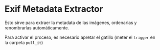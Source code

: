 # Exif Metadata Extractor

Esto sirve para extraer la metadata de las imágenes, ordenarlas y renombrarlas automáticamente.

Para activar el proceso, es necesario apretar el gatillo (meter el `trigger` en la carpeta `pull_it`)